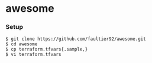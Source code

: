 # awesome

### Setup
```
$ git clone https://github.com/faultier92/awesome.git
$ cd awesome
$ cp terraform.tfvars{.sample,}
$ vi terraform.tfvars
```
